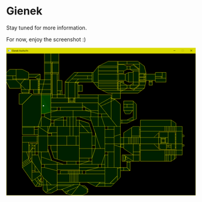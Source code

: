 # Gienek

Stay tuned for more information.

For now, enjoy the screenshot :)

![Alt text](/docs/screenshots/pic01.png?raw=true "Just an overview")
